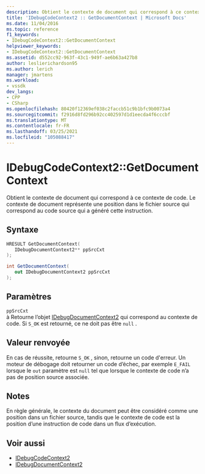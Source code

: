 ```yaml
---
description: Obtient le contexte de document qui correspond à ce contexte de code.
title: 'IDebugCodeContext2 :: GetDocumentContext | Microsoft Docs'
ms.date: 11/04/2016
ms.topic: reference
f1_keywords:
- IDebugCodeContext2::GetDocumentContext
helpviewer_keywords:
- IDebugCodeContext2::GetDocumentContext
ms.assetid: d552cc92-963f-43c1-949f-ae6b63a427b8
author: leslierichardson95
ms.author: lerich
manager: jmartens
ms.workload:
- vssdk
dev_langs:
- CPP
- CSharp
ms.openlocfilehash: 80420f12369ef038c2faccb51c9b1bfc9b0073a4
ms.sourcegitcommit: f2916d8fd296b92cc402597d1d1eecda4f6cccbf
ms.translationtype: MT
ms.contentlocale: fr-FR
ms.lasthandoff: 03/25/2021
ms.locfileid: "105088417"
---
```

# <a name="idebugcodecontext2getdocumentcontext"></a>IDebugCodeContext2::GetDocumentContext
Obtient le contexte de document qui correspond à ce contexte de code. Le contexte de document représente une position dans le fichier source qui correspond au code source qui a généré cette instruction.

## <a name="syntax"></a>Syntaxe

```cpp
HRESULT GetDocumentContext( 
   IDebugDocumentContext2** ppSrcCxt
);
```

```csharp
int GetDocumentContext( 
   out IDebugDocumentContext2 ppSrcCxt
);
```

## <a name="parameters"></a>Paramètres
`ppSrcCxt`\
à Retourne l’objet [IDebugDocumentContext2](../../../extensibility/debugger/reference/idebugdocumentcontext2.md) qui correspond au contexte de code. Si `S_OK` est retourné, ce ne doit pas être `null` .

## <a name="return-value"></a>Valeur renvoyée
 En cas de réussite, retourne `S_OK` , sinon, retourne un code d'erreur. Un moteur de débogage doit retourner un code d’échec, par exemple `E_FAIL` lorsque le `out` paramètre est `null` tel que lorsque le contexte de code n’a pas de position source associée.

## <a name="remarks"></a>Notes
 En règle générale, le contexte du document peut être considéré comme une position dans un fichier source, tandis que le contexte de code est la position d’une instruction de code dans un flux d’exécution.

## <a name="see-also"></a>Voir aussi
- [IDebugCodeContext2](../../../extensibility/debugger/reference/idebugcodecontext2.md)
- [IDebugDocumentContext2](../../../extensibility/debugger/reference/idebugdocumentcontext2.md)

